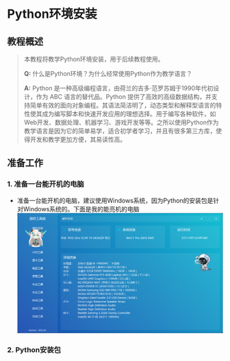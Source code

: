 # Python环境安装

## 教程概述

> 本教程将教学Python环境安装，用于后续教程使用。
>
> **Q:** 什么是Python环境？为什么经常使用Python作为教学语言？
>
> **A:** Python 是一种高级编程语言，由荷兰的吉多·范罗苏姆于1990年代初设计，作为 ABC 语言的替代品。Python 提供了高效的高级数据结构，并支持简单有效的面向对象编程。其语法简洁明了，动态类型和解释型语言的特性使其成为编写脚本和快速开发应用的理想选择。用于编写各种软件，如Web开发、数据处理、机器学习、游戏开发等等。之所以使用Python作为教学语言是因为它的简单易学，适合初学者学习，并且有很多第三方库，使得开发和教学更加方便，其易读性高。

## 准备工作

### 1. 准备一台能开机的电脑

- 准备一台能开机的电脑，建议使用Windows系统，因为Python的安装包是针对Windows系统的。下面是我的能亮机的电脑
![p0](../../img/foundation/p002/p0.png)

### 2. Python安装包
